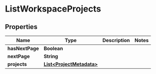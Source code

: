 

# ListWorkspaceProjects


## Properties

| Name | Type | Description | Notes |
|------------ | ------------- | ------------- | -------------|
|**hasNextPage** | **Boolean** |  |  |
|**nextPage** | **String** |  |  |
|**projects** | [**List&lt;ProjectMetadata&gt;**](ProjectMetadata.md) |  |  |



